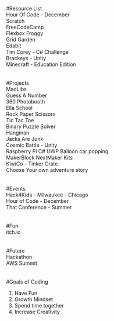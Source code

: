 #Resource List</br>
Hour Of Code - December</br>
Scratch</br>
FreeCodeCamp</br>
Flexbox Froggy</br>
Grid Garden</br>
Edabit</br>
Tim Corey - C# Challenge</br>
Brackeys - Unity</br>
Minecraft - Education Edition</br>
</br>
</br>
#Projects</br>
MadLibs</br>
Guess A Number</br>
360 Photobooth</br>
Ella School</br>
Rock Paper Scissors</br>
Tic Tac Toe</br>
Binary Puzzle Solver</br>
Hangman</br>
Jacks Are Junk</br>
Cosmic Battle - Unity</br>
Raspberry Pi C# UWP Balloon car popping</br>
MakerBlock NextMaker Kits</br>
KiwiCo - Tinker Crate</br>
Choose Your own adventure story</br>
</br>
</br>
#Events</br>
Hack4Kids - Milwaukee - Chicago</br>
Hour of Code - December</br>
That Conference - Summer</br>
</br>
</br>
#Fun</br>
itch.io</br>
</br>
</br>
#Future</br>
Hackathon</br>
AWS Summit</br>
</br>
</br>
#Goals of Coding</br>
1. Have Fun</br>
2. Growth Mindset</br>
3. Spend time together</br> 
4. Increase Creativity</br>
